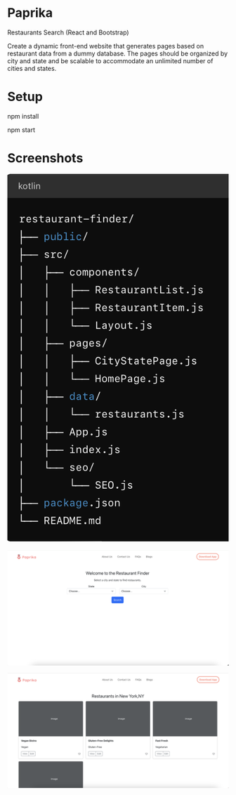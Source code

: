 # Paprika

Restaurants Search (React and Bootstrap)

Create a dynamic front-end website that generates pages based on restaurant data from a dummy database. The pages should be organized by city and state and be scalable to accommodate an unlimited number of cities and states.

# Setup

npm install 

npm start 

# Screenshots

![Paprika Home](/src/images/project_structure.png)

![Paprika Home](/src/images/s1.png)

![Paprika Home](/src/images/s2.png)
